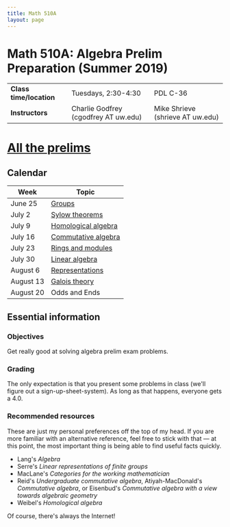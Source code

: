 ```yaml
---
title: Math 510A
layout: page
---
```


Math 510A: Algebra Prelim Preparation (Summer 2019)
===================================================

|                         |                                      |                                  |
|-------------------------|--------------------------------------|----------------------------------|
| **Class time/location** | Tuesdays, 2:30-4:30                  | PDL C-36                         |
| **Instructors**         | Charlie Godfrey (cgodfrey AT uw.edu) | Mike Shrieve (shrieve AT uw.edu) |


# [All the prelims](./old_prelims.html)


## Calendar 


| Week      | Topic                                          |
|-----------|------------------------------------------------|
| June 25   | [Groups](./problems/groups.html)               |
| July 2    | [Sylow theorems](./problems/sylow.html)        |
| July 9    | [Homological algebra](./problems/homalg.html)  |
| July 16   | [Commutative algebra](./problems/comalg.html)  |
| July 23   | [Rings and modules](./problems/ringsmods.html) |
| July 30   | [Linear algebra](./problems/linalg.html)       |
| August 6  | [Representations](./problems/reps.html)        |
| August 13 | [Galois theory](./problems/galois.html)        |
| August 20 | Odds and Ends                                  |



## Essential information

### Objectives

Get really good at solving algebra prelim exam problems.

### Grading 

The only expectation is that you present some problems in
class (we'll figure out a sign-up-sheet-system). As long as that
happens, everyone gets a 4.0. 

### Recommended resources 

These are just my personal preferences off the top of my head. If you
are more familiar with an alternative reference, feel free to stick
with that &mdash; at this point, the most important thing is being able to
find useful facts quickly.

-   Lang\'s *Algebra*
-   Serre\'s *Linear representations of finite groups*
-   MacLane\'s *Categories for the working mathematician*
-   Reid\'s *Undergraduate commutative algebra*, Atiyah-MacDonald\'s
    *Commutative algebra*, or Eisenbud's *Commutative algebra with a
    view towards algebraic geometry*
-   Weibel\'s *Homological algebra*

Of course, there's always the Internet!

